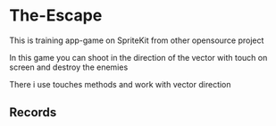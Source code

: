 # The-Escape

This is training app-game on SpriteKit from other opensource project

In this game you can shoot in the direction of the vector with touch on screen and destroy the enemies 

There i use touches methods and work with vector direction

## Records
